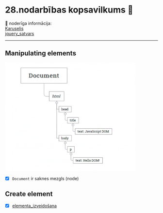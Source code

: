 # 28.nodarbības kopsavilkums :pushpin:

:link: noderīga informācija:  
[Karuselis](https://www.codewithrandom.com/2022/08/12/simple-javascript-carousel-how-to-create-a-carousel-using-css-js/)  
[jquery_satvars](https://learn.jquery.com/about-jquery/how-jquery-works/)

---

## Manipulating elements

![koks](https://github.com/zazturbo/Mans_JS/blob/29a5e34cab428e5e96f87b5959cf6bd0fa96fec9/images/koks.png)

- [x] `Document` ir saknes mezgls (node)

## Create element

- [x] [elementa_izveidošana](https://www.javascripttutorial.net/javascript-dom/javascript-createelement/)
